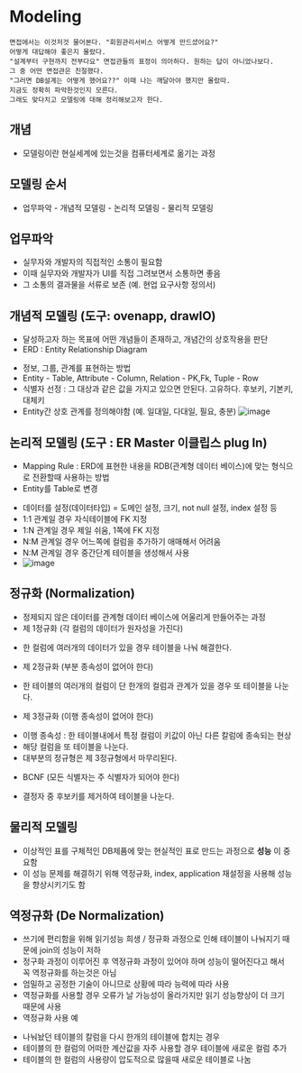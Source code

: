 # Modeling
```
면접에서는 이것저것 물어본다. "회원관리서비스 어떻게 만드셨어요?" 
어떻게 대답해야 좋은지 몰랐다.
"설계부터 구현까지 전부다요" 면접관들의 표정이 의아하다. 원하는 답이 아니었나보다. 
그 중 어떤 면접관은 친절했다.
"그러면 DB설계는 어떻게 했어요??" 이때 나는 깨달아야 했지만 몰랐따. 
지금도 정확히 파악한것인지 모른다.
그래도 맞다치고 모델링에 대해 정리해보고자 한다.
```

## 개념
* 모델링이란 현실세계에 있는것을 컴퓨터세계로 옮기는 과정

## 모델링 순서
* 업무파악 - 개념적 모델링 - 논리적 모델링 - 물리적 모델링

## 업무파악
* 실무자와 개발자의 직접적인 소통이 필요함
* 이때 실무자와 개발자가 UI를 직접 그려보면서 소통하면 좋음
* 그 소통의 결과물을 서류로 보존 (예. 현업 요구사항 정의서)

## 개념적 모델링 (도구: ovenapp, drawIO)
* 달성하고자 하는 목표에 어떤 개념들이 존재하고, 개념간의 상호작용을 판단
* ERD : Entity Relationship Diagram
- 정보, 그룹, 관계를 표현하는 방법
- Entity - Table, Attribute - Column, Relation - PK,Fk, Tuple - Row
- 식별자 선정 : 그 대상과 같은 값을 가지고 있으면 안된다. 고유하다. 후보키, 기본키, 대체키
- Entity간 상호 관계를 정의해야함 (예. 일대일, 다대일, 필요, 충분)
![image](https://user-images.githubusercontent.com/97998574/189880025-c424f331-db63-49c2-aefc-12b9f08a115e.png)

## 논리적 모델링 (도구 : ER Master 이클립스 plug In)
* Mapping Rule : ERD에 표현한 내용을 RDB(관계형 데이터 베이스)에 맞는 형식으로 전환할때 사용하는 방법
* Entity를 Table로 변경
- 데이터를 설정(데이터타입) = 도메인 설정, 크기, not null 설정, index 설정 등
- 1:1 관계일 경우 자식테이블에 FK 지정
- 1:N 관계일 경우 제일 쉬움, 1쪽에 FK 지정
- N:M 관계일 경우 어느쪽에 컬럼을 추가하기 애매해서 어려움
- N:M 관계일 경우 중간단계 테이블을 생성해서 사용
- ![image](https://user-images.githubusercontent.com/97998574/190086497-1edc15eb-57f6-40a7-8634-d2f9e40614b6.png)

## 정규화 (Normalization)
 * 정제되지 않은 데이터를 관계형 데이터 베이스에 어울리게 만들어주는 과정
 * 제 1정규화 (각 컬럼의 데이터가 원자성을 가진다)
 - 한 컬럼에 여러개의 데이터가 있을 경우 테이블을 나눠 해결한다.
 * 제 2정규화 (부분 종속성이 없어야 한다)
 - 한 테이블의 여러개의 컬럼이 단 한개의 컬럼과 관계가 있을 경우 또 테이블을 나눈다.
 * 제 3정규화 (이행 종속성이 없어야 한다)
 - 이행 종속성 : 한 테이블내에서 특정 컬럼이 키값이 아닌 다른 칼럼에 종속되는 현상
 - 해당 컬럼을 또 테이블을 나눈다.
 - 대부분의 정규형은 제 3정규형에서 마무리된다.
 * BCNF (모든 식별자는 주 식별자가 되어야 한다)
 - 결정자 중 후보키를 제거하여 테이블을 나눈다.

## 물리적 모델링 
* 이상적인 표를 구체적인 DB제품에 맞는 현실적인 표로 만드는 과정으로 **성능** 이 중요함
* 이 성능 문제를 해결하기 위해 역정규화, index, application 재설정을 사용해 성능을 향상시키기도 함

## 역정규화 (De Normalization)
* 쓰기에 편리함을 위해 읽기성능 희생 / 정규화 과정으로 인해 테이블이 나눠지기 때문에 join의 성능이 저하
* 정구화 과정이 이루어진 후 역정규화 과정이 있어야 하며 성능이 떨어진다고 해서 꼭 역정규화를 하는것은 아님
* 엄밀하고 공정한 기술이 아니므로 상황에 따라 능력에 따라 사용
* 역정규화를 사용할 경우 오류가 날 가능성이 올라가지만 읽기 성능향상이 더 크기 때문에 사용
* 역정규화 사용 예
- 나눠놨던 테이블의 칼럼을 다시 한개의 테이블에 합치는 경우
- 테이블의 한 컬럼의 어떠한 계산값을 자주 사용할 경우 테이블에 새로운 컬럼 추가
- 테이블의 한 컬럼의 사용량이 압도적으로 많을때 새로운 테이블로 나눔

